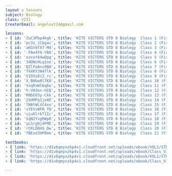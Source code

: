 ```yaml
--- 
layout : lessons 
subject: Biology 
class: VIII
CreaterEmail: angelovt24@gmail.com

lessons: 
- { id: 'ZuC3Pbp4kgk', title: 'KITE VICTERS STD 8 Biology  Class 1 (First Bell-ഫസ്റ്റ് ബെല്‍)' }
- { id: 'pc3s_1Cbgac', title: 'KITE VICTERS STD 8 Biology  Class 2 (First Bell-ഫസ്റ്റ് ബെല്‍)' }
- { id: 'aKGt6fX7-M4', title: 'KITE VICTERS STD 8 Biology  Class 3 (First Bell-ഫസ്റ്റ് ബെല്‍)' }
- { id: '-FAe4YO-YBA', title: 'KITE VICTERS STD 8 Biology  Class 4 (First Bell-ഫസ്റ്റ് ബെല്‍)' }
- { id: 'ozvxt84wQpg', title: 'KITE VICTERS STD 8 Biology  Class 5 (First Bell-ഫസ്റ്റ് ബെല്‍)' }
- { id: '34DNcHLq1oo', title: 'KITE VICTERS STD 8 Biology  Class 6 (First Bell-ഫസ്റ്റ് ബെല്‍)' }
- { id: 'BZlFeAnc8BA', title: 'KITE VICTERS STD 8 Biology  Class 7 (First Bell-ഫസ്റ്റ് ബെല്‍)' }
- { id: 'fkXKYJN47lk', title: 'KITE VICTERS STD 8 Biology  Class 8 (First Bell-ഫസ്റ്റ് ബെല്‍)' }
- { id: 'V1O3s8cZ_rc', title: 'KITE VICTERS STD 8 Biology  Class 9 (First Bell-ഫസ്റ്റ് ബെല്‍)' }
- { id: 'X_BHbw8l7K8', title: 'KITE VICTERS STD 8 Biology  Class 10 (First Bell-ഫസ്റ്റ് ബെല്‍)' }
- { id: 'VxqRxWl6q6o', title: 'KITE VICTERS STD 8 Biology  Class 11 (First Bell-ഫസ്റ്റ് ബെല്‍)' }
- { id: 'h-VH3on-HIQ', title: 'KITE VICTERS STD 8 Biology  Class 12 (First Bell-ഫസ്റ്റ് ബെല്‍)' }
- { id: 'RNbE03y-Ckk', title: 'KITE VICTERS STD 8 Biology  Class 13 (First Bell-ഫസ്റ്റ് ബെല്‍)' }
- { id: '2SHMPg1jeAE', title: 'KITE VICTERS STD 8 Biology  Class 14 (First Bell-ഫസ്റ്റ് ബെല്‍)' }
- { id: '7HBtWLVC4xo', title: 'KITE VICTERS STD 8 Biology  Class 15 (First Bell-ഫസ്റ്റ് ബെല്‍)' }
- { id: 'vYEVsWFR_fQ', title: 'KITE VICTERS STD 8 Biology  Class 16 (First Bell-ഫസ്റ്റ് ബെല്‍)' }
- { id: 'ujuKlrkT1Ic', title: 'KITE VICTERS STD 8 Biology  Class 17 (First Bell-ഫസ്റ്റ് ബെല്‍)' }
- { id: 'SqN2YsgRWp8', title: 'KITE VICTERS STD 8 Biology  Class 18 (First Bell-ഫസ്റ്റ് ബെല്‍)' }
- { id: 'yLSrg9j4FME', title: 'KITE VICTERS STD 8 Biology  Class 19 (First Bell-ഫസ്റ്റ് ബെല്‍)' }
- { id: 'rCKLD8mS_Dw', title: 'KITE VICTERS STD 8 Biology  Class 20 (First Bell-ഫസ്റ്റ് ബെല്‍)' }
- { id: 'fBExdJHP8mo', title: 'KITE VICTERS STD 8 Biology  Class 21 (First Bell-ഫസ്റ്റ് ബെല്‍)' }

textbooks:
- { link: 'https://d1v6qmyxzkp4v1.cloudfront.net/uploads/ebook/VOL1/STD8/BasicScienceEnglish/BasicScienceEnglish.pdf', title: 'Basic science Part-1' , medium: 'English' }
- { link: 'https://d1v6qmyxzkp4v1.cloudfront.net/uploads/ebook/Class_VIII/Basic%20Science%20English/BasicScienceEnglish.pdf', title: 'Basic science Part-2' , medium: 'English' }
- { link: 'https://d1v6qmyxzkp4v1.cloudfront.net/uploads/ebook/VOL1/STD8/BasicScienceMalayalam/BasicScienceMalayalam.pdf', title: 'Basic science Part-1' , medium: 'Malayalam' }
- { link: 'https://d1v6qmyxzkp4v1.cloudfront.net/uploads/ebook/Class_VIII/Basic%20Science%20Malayalam/BasicScienceMalayalam.pdf', title: 'Basic science Part-2' , medium: 'Malayalam' }

---  
```

